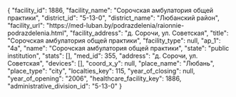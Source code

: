 {
    "facility_id": 1886,
    "facility_name": "Сорочская амбулатория общей практики",
    "district_id": "5-13-0",
    "district_name": "Любанский район",
    "facility_url": "https:\/\/med-luban.by\/podrazdelenia\/raionnie-podrazdelenia.html",
    "facility_address": "д. Сорочи, ул. Советская",
    "title": "Сорочская амбулатория общей практики",
    "facility_type": null,
    "ap_1": "4а",
    "name": "Сорочская амбулатория общей практики",
    "state": "public institution",
    "stats": [],
    "med_id": 355,
    "address": "д. Сорочи, ул. Советская",
    "devices": [],
    "coord_x_y": null,
    "place_name": "Любань",
    "place_type": "city",
    "localties_key": 115,
    "year_of_closing": null,
    "year_of_opening": "2006",
    "healthcare_facility_key": 1886,
    "administrative_division_id": "5-13-0"
}
